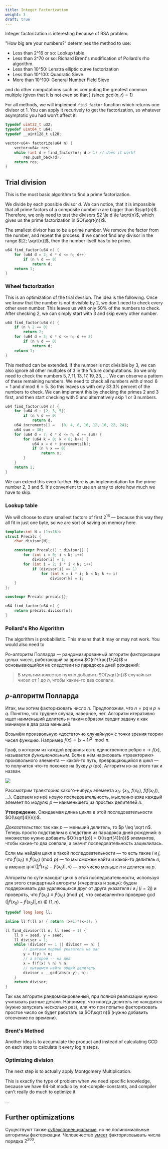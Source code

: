 ```yaml
---
title: Integer Factorization
weight: 3
draft: true
---
```


Integer factorization is interesting because of RSA problem.

"How big are your numbers?" determines the method to use:

- Less than 2^16 or so: Lookup table.
- Less than 2^70 or so: Richard Brent's modification of Pollard's rho algorithm.
- Less than 10^50: Lenstra elliptic curve factorization
- Less than 10^100: Quadratic Sieve
- More than 10^100: General Number Field Sieve


and do other computations such as computing the greatest common multiple (given that it is not even so that ) (since $\gcd(n, r) = 1$)

For all methods, we will implement `find_factor` function which returns one divisor ot 1. You can apply it recurively to get the factorization, so whatever asymptotic you had won't affect it:

```c++
typedef uint32_t u32;
typedef uint64_t u64;
typedef __uint128_t u128;

vector<u64> factorize(u64 n) {
    vector<u64> res;
    while (int d = find_factor(n); d > 1) // does it work?
        res.push_back(d);
    return res;
}
```

## Trial division

This is the most basic algorithm to find a prime factorization.

We divide by each possible divisor $d$.
We can notice, that it is impossible that all prime factors of a composite number $n$ are bigger than $\sqrt{n}$.
Therefore, we only need to test the divisors $2 \le d \le \sqrt{n}$, which gives us the prime factorization in $O(\sqrt{n})$.

The smallest divisor has to be a prime number.
We remove the factor from the number, and repeat the process.
If we cannot find any divisor in the range $[2; \sqrt{n}]$, then the number itself has to be prime.

```c++
u64 find_factor(u64 n) {
    for (u64 d = 2; d * d <= n; d++)
        if (n % d == 0)
            return d;
    return 1;
}
```

### Wheel factorization

This is an optimization of the trial division.
The idea is the following.
Once we know that the number is not divisible by 2, we don't need to check every other even number.
This leaves us with only $50\%$ of the numbers to check.
After checking 2, we can simply start with 3 and skip every other number.

```c++
u64 find_factor(u64 n) {
    if (n % 2 == 0)
        return 2;
    for (u64 d = 3; d * d <= n; d += 2)
        if (n % d == 0)
            return d;
    return 1;
}
```

This method can be extended.
If the number is not divisible by 3, we can also ignore all other multiples of 3 in the future computations.
So we only need to check the numbers $5, 7, 11, 13, 17, 19, 23, \dots$.
We can observe a pattern of these remaining numbers.
We need to check all numbers with $d \bmod 6 = 1$ and $d \bmod 6 = 5$.
So this leaves us with only $33.3\%$ percent of the numbers to check.
We can implement this by checking the primes 2 and 3 first, and then start checking with 5 and alternatively skip 1 or 3 numbers.

```c++
u64 find_factor(u64 n) {
    for (u64 d : {2, 3, 5})
        if (n % d == 0)
            return d;
    u64 increments[] =   {0, 4, 6, 10, 12, 16, 22, 24};
    u64 sum = 30;
    for (u64 d = 7; d * d <= n; d += sum) {
        for (u64 k = 0; k < 8; k++) {
            u64 x = d + increments[k];
            if (n % x == 0)
                return x;
        }
    }
    return 1;
}
```

We can extend this even further.
Here is an implementation for the prime number 2, 3 and 5.
It's convenient to use an array to store how much we have to skip.

### Lookup table

We will choose to store smallest factors of first $2^16$ — because this way they all fit in just one byte, so we are sort of saving on memory here.

```c++
template<int N = (1<<16)>
struct Precalc {
    char divisor[N];

    constexpr Precalc() : divisor{} {
        for (int i = 0; i < N; i++)
            divisor[i] = 1;
        for (int i = 2; i * i < N; i++)
            if (divisor[i] == 1)
                for (int k = i * i; k < N; k += i)
                    divisor[k] = i;
    }
};

constexpr Precalc precalc{};

u64 find_factor(u64 n) {
    return precalc.divisor[n];
}
```

### Pollard's Rho Algorithm

The algorithm is probabilistic. This means that it may or may not work. You would also need to 

Ро-алгоритм Полларда — рандомизированный алгоритм факторизации целых чисел, работающий за время $O(n^\frac{1}{4})$ и основывающийся не следствии из парадокса дней рождений:

> В мультимножество нужно добавить $O(\sqrt{n})$ случайных чисел от 1 до $n$, чтобы какие-то два совпали.

## $\rho$-алгоритм Полларда

Итак, мы хотим факторизовать число $n$. Предположим, что $n = p q$ и $p \approx q$. Понятно, что труднее случая, наверное, нет. Алгоритм итеративно ищет наименьший делитель и таким образом сводит задачу к как минимум в два раза меньшей.

Возьмём произвольную «достаточно случайную» с точки зрения теории чисел функцию. Например $f(x) = (x+1)^2 \mod n$.

Граф, в котором из каждой вершины есть единственное ребро $x \to f(x)$, называется *функциональным*. Если в нём нарисовать «траекторию» произвольного элемента — какой-то путь, превращающийся в цикл — то получится что-то похожее на букву $\rho$ (ро). Алгоритм из-за этого так и назван.

![](https://upload.wikimedia.org/wikipedia/commons/4/47/Pollard_rho_cycle.jpg)

Рассмотрим траекторию какого-нибудь элемента $x_0$: {$x_0$, $f(x_0)$, $f(f(x_0))$, $\ldots$}. Сделаем из неё новую последовательность, мысленно взяв каждый элемент по модулю $p$ — наименьшего из простых делителей $n$. 

**Утверждение**. Ожидаемая длина цикла в этой последовательности $O(\sqrt[4]{n})$.

*Доказательство:* так как $p$ — меньший делитель, то $p \leq \sqrt n$. Теперь просто подставлим в следствие из парадокса дней рождений: в множество нужно добавить $O(\sqrt{p}) = O(\sqrt[4]{n})$ элементов, чтобы какие-то два совпали, а значит последовательность зациклилась.

Если мы найдём цикл в такой последовательности — то есть такие $i$ и $j$, что $f^i(x_0) \equiv f^j(x_0) \pmod p$ — то мы сможем найти и какой-то делитель $n$, а именно $\gcd(|f^i(x_0) - f^j(x_0)|, n)$ — это число меньше $n$ и делится на $p$.

Алгоритм по сути находит цикл в этой последовательности, используя для этого стандартный алгоритм («черепаха и заяц»): будем поддерживать два удаляющихся друг от друга указателя $i$ и $j$ ($i = 2j$) и проверять, что $f^i(x_0) \equiv f^j(x_0) \pmod p$, что эквивалентно проверке $\gcd(|f^i(x_0) - f^j(x_0)|, n) \not \in \{ 1, n \}$.

```c++
typedef long long ll;

inline ll f(ll x) { return (x+1)*(x+1); }

ll find_divisor(ll n, ll seed = 1) {
    ll x = seed, y = seed;
    ll divisor = 1;
    while (divisor == 1 || divisor == n) {
        // двигаем первый указатель на шаг
        y = f(y) % n;
        // а второй -- на два
        x = f(f(x) % n) % n;
        // пытаемся найти общий делитель
        divisor = __gcd(abs(x-y), n);
    }
    return divisor;
}
```

Так как алгоритм рандомизированный, при полной реализации нужно учитывать разные детали. Например, что иногда делитель не находится (нужно запускать несколько раз), или что при попытке факторизовать простое число он будет работать за $O(\sqrt n)$ (нужно добавить отсечение по времени).

### Brent's Method

Another idea is to accumulate the product and instead of calculating GCD on each step to calculate it every log n steps.

### Optimizing division

The next step is to actually apply Montgomery Multiplication.

This is exactly the type of problem when we need specific knowledge, because we have 64-bit modulo by not-compile-constants, and compiler can't really do much to optimize it.

...

## Further optimizations

Существуют также [субэкспоненциальные](https://ru.wikipedia.org/wiki/%D0%A4%D0%B0%D0%BA%D1%82%D0%BE%D1%80%D0%B8%D0%B7%D0%B0%D1%86%D0%B8%D1%8F_%D1%86%D0%B5%D0%BB%D1%8B%D1%85_%D1%87%D0%B8%D1%81%D0%B5%D0%BB#%D0%A1%D1%83%D0%B1%D1%8D%D0%BA%D1%81%D0%BF%D0%BE%D0%BD%D0%B5%D0%BD%D1%86%D0%B8%D0%B0%D0%BB%D1%8C%D0%BD%D1%8B%D0%B5_%D0%B0%D0%BB%D0%B3%D0%BE%D1%80%D0%B8%D1%82%D0%BC%D1%8B), но не полиномиальные алгоритмы факторизации. Человечество [умеет](https://en.wikipedia.org/wiki/Integer_factorization_records) факторизовывать числа порядка $2^{200}$.

